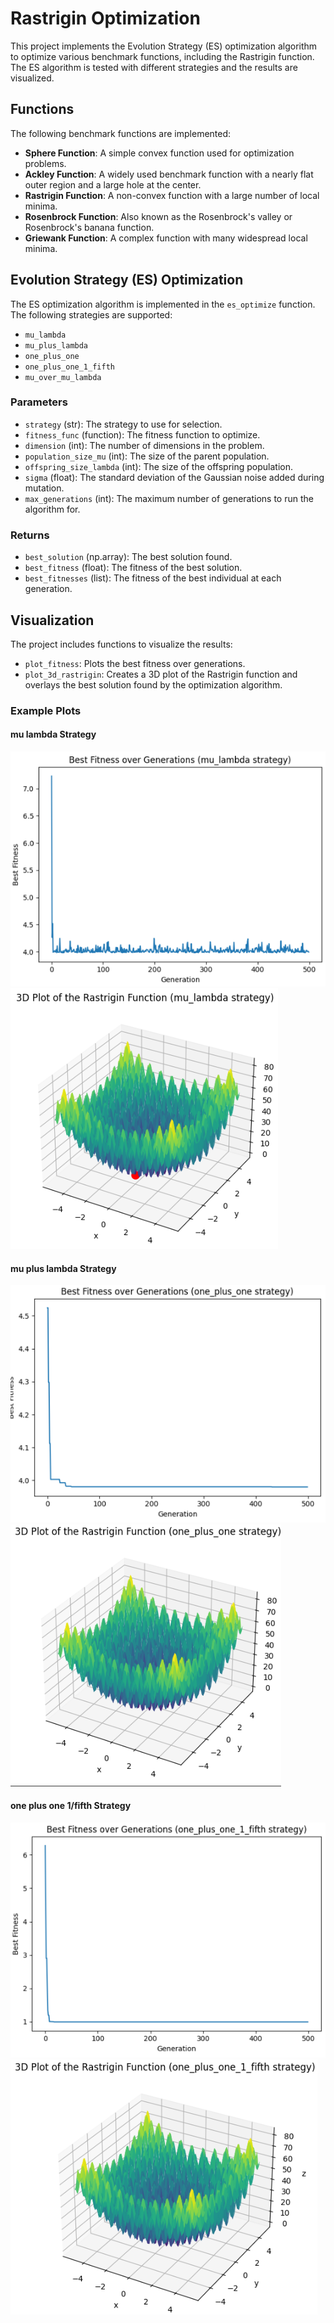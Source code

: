 # Rastrigin Optimization

This project implements the Evolution Strategy (ES) optimization algorithm to optimize various benchmark functions, including the Rastrigin function. The ES algorithm is tested with different strategies and the results are visualized.

## Functions

The following benchmark functions are implemented:

- **Sphere Function**: A simple convex function used for optimization problems.
- **Ackley Function**: A widely used benchmark function with a nearly flat outer region and a large hole at the center.
- **Rastrigin Function**: A non-convex function with a large number of local minima.
- **Rosenbrock Function**: Also known as the Rosenbrock's valley or Rosenbrock's banana function.
- **Griewank Function**: A complex function with many widespread local minima.

## Evolution Strategy (ES) Optimization

The ES optimization algorithm is implemented in the `es_optimize` function. The following strategies are supported:

- `mu_lambda`
- `mu_plus_lambda`
- `one_plus_one`
- `one_plus_one_1_fifth`
- `mu_over_mu_lambda`

### Parameters

- `strategy` (str): The strategy to use for selection.
- `fitness_func` (function): The fitness function to optimize.
- `dimension` (int): The number of dimensions in the problem.
- `population_size_mu` (int): The size of the parent population.
- `offspring_size_lambda` (int): The size of the offspring population.
- `sigma` (float): The standard deviation of the Gaussian noise added during mutation.
- `max_generations` (int): The maximum number of generations to run the algorithm for.

### Returns

- `best_solution` (np.array): The best solution found.
- `best_fitness` (float): The fitness of the best solution.
- `best_fitnesses` (list): The fitness of the best individual at each generation.

## Visualization

The project includes functions to visualize the results:

- `plot_fitness`: Plots the best fitness over generations.
- `plot_3d_rastrigin`: Creates a 3D plot of the Rastrigin function and overlays the best solution found by the optimization algorithm.


### Example Plots

#### mu lambda Strategy
![mu_lambda Fitness Plot](images/1mu-lambda.png)
![mu_lambda 3D Plot](images/1mu-lambda-3d.png)

#### mu plus lambda Strategy
![mu_plus_lambda Fitness Plot](images/2muplusone.png)
![mu_plus_lambda 3D Plot](images/2muplusone3d.png)

#### one plus one 1/fifth Strategy
![one_plus_one_1_fifth Fitness Plot](images/3onfifth.png)
![one_plus_one_1_fifth 3D Plot](images/3onefifth3d.png)